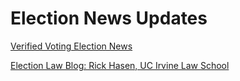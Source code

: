 # Election News Updates


[Verified Voting Election News](https://thevotingnews.com/news/)

[Election Law Blog: Rick Hasen, UC Irvine Law School](https://electionlawblog.org/)
